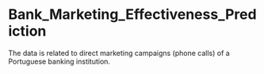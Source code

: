 # Bank_Marketing_Effectiveness_Prediction
The data is related to direct marketing campaigns (phone calls) of a Portuguese banking institution.
